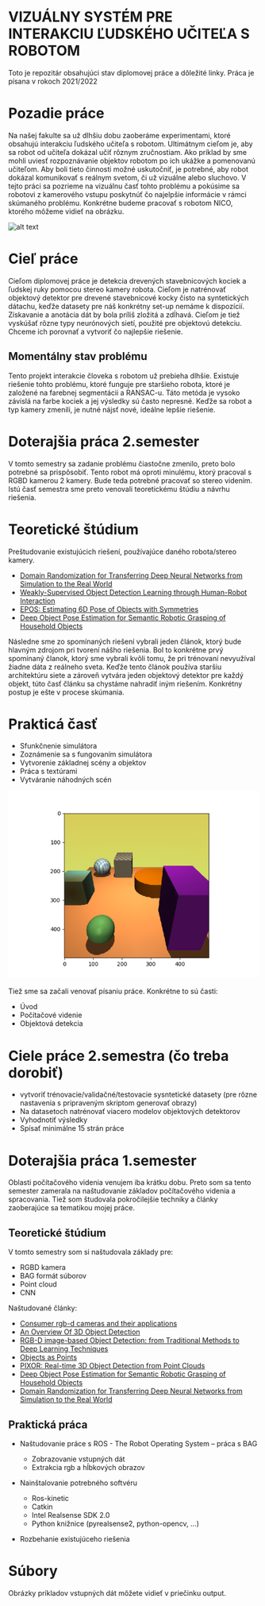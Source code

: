 # VIZUÁLNY  SYSTÉM PRE INTERAKCIU  ĽUDSKÉHO  UČITEĽA S ROBOTOM​

Toto je repozitár obsahujúci stav diplomovej práce a dôležité linky. Práca je písana v rokoch 2021/2022

# Pozadie práce
Na našej fakulte sa už dlhšiu dobu zaoberáme experimentami, ktoré obsahujú interakciu ľudského učiteľa s robotom. Ultimátnym cieľom je, aby sa robot od učiteľa dokázal učiť rôznym zručnostiam. Ako príklad by sme mohli uviesť rozpoznávanie objektov robotom po ich ukážke a pomenovanú učiteľom. Aby boli tieto činnosti možné uskutočniť, je potrebné, aby robot dokázal komunikovať s reálnym svetom, či už vizuálne alebo sluchovo. V tejto práci sa pozrieme na vizuálnu časť tohto problému a pokúsime sa robotovi z kamerového vstupu poskytnúť čo najelpšie informácie v rámci skúmaného problému. Konkrétne budeme pracovať s robotom NICO, ktorého môžeme vidieť na obrázku.

![alt text](https://www.researchgate.net/profile/Nicolas-Navarro-Guerrero/publication/319314363/figure/fig1/AS:547187290329088@1507471024143/Neuro-Inspired-Companion-Robot-NICO.png)

# Cieľ práce
Cieľom diplomovej práce je detekcia drevených stavebnicových kociek a ľudskej ruky pomocou stereo kamery robota. Cieľom je natrénovať objektový detektor pre drevené stavebnicové kocky čisto na syntetických dátachu, keďže datasety pre náš konkrétny set-up nemáme k dispozícií. Získavanie a anotácia dát by bola príliš zložitá a zdĺhavá. Cieľom je tiež vyskúšať rôzne typy neurónových sietí, použité pre objektovú detekciu. Chceme ich porovnať a vytvoriť čo najlepšie riešenie.

## Momentálny stav problému
Tento projekt interakcie človeka s robotom už prebieha dlhšie. Existuje riešenie tohto problému, ktoré funguje pre staršieho robota, ktoré je založené na farebnej segmentácii a RANSAC-u. Táto metóda je vysoko závislá na farbe kociek a jej výsledky sú často nepresné. Keďže sa robot a typ kamery zmenili, je nutné nájsť nové, ideálne lepšie riešenie.

# Doterajšia práca 2.semester

V tomto semestry sa zadanie problému čiastočne zmenilo, preto bolo potrebné sa prispôsobiť. Tento robot má oproti minulému, ktorý pracoval s RGBD kamerou 2 kamery. Bude teda potrebné pracovať so stereo videním. Istú časť semestra sme preto venovali teoretickému štúdiu a návrhu riešenia.

# Teoretické štúdium
Preštudovanie existujúcich riešení, používajúce daného robota/stereo kamery.
* [Domain Randomization for Transferring Deep Neural Networks from Simulation to the Real World​](https://arxiv.org/abs/1703.06907)
* [Weakly-Supervised Object Detection Learning through Human-Robot Interaction](https://ieeexplore.ieee.org/document/9555781)
* [EPOS: Estimating 6D Pose of Objects with Symmetries](http://cmp.felk.cvut.cz/epos/)
* [Deep Object Pose Estimation for Semantic Robotic Grasping of Household Objects](https://arxiv.org/abs/1809.10790)

Následne sme zo spomínaných riešení vybrali jeden článok, ktorý bude hlavným zdrojom pri tvorení nášho riešenia. Bol to konkrétne prvý spomínaný članok, ktorý sme vybrali kvôli tomu, že pri trénovaní nevyužíval žiadne dáta z reálneho sveta. Keďže tento článok používa staršiu architektúru siete a zároveň vytvára jeden objektový detektor pre každý objekt, túto časť článku sa chystáme nahradiť iným riešením. Konkrétny postup je ešte v procese skúmania.

# Prakticá časť
* Sfunkčnenie simulátora
* Zoznámenie sa s fungovaním simulátora
* Vytvorenie základnej scény a objektov
* Práca s textúrami
* Vytváranie náhodných scén

![alt_text](https://github.com/15ajka/diplomova_praca/blob/main/rendering_sources/dataset_images/scene_59.png)

Tiež sme sa začali venovať písaniu práce. Konkrétne to sú časti:
* Úvod
* Počítačové videnie
* Objektová detekcia

# Ciele práce 2.semestra (čo treba dorobiť)
* vytvoriť trénovacie/validačné/testovacie sysntetické datasety (pre rôzne nastavenia s pripraveným skriptom generovať obrazy)
* Na datasetoch natrénovať viacero modelov objektových detektorov
* Vyhodnotiť výsledky
* Spísať minimálne 15 strán práce 

# Doterajšia práca 1.semester

Oblasti počítačového videnia venujem iba krátku dobu. Preto som sa tento semester zamerala na naštudovanie základov počítačového videnia a spracovania. Tiež som študovala pokročilejšie techniky a články zaoberajúce sa tematikou mojej práce. 

## Teoretické štúdium
V tomto semestry som si naštudovala základy pre:
* RGBD kamera​
* BAG formát  súborov​
* Point cloud​
* CNN

Naštudované články:
* [Consumer rgb-d cameras and their applications​](http://alumni.cs.ucr.edu/~klitomis/files/RGBD-intro.pdf)
* [An Overview Of 3D Object Detection​](https://arxiv.org/abs/2010.15614)
* [RGB-D image-based Object Detection: from Traditional Methods to Deep Learning Techniques](https://arxiv.org/abs/1907.09236)
* [Objects as Points](https://arxiv.org/abs/1904.07850)
* [PIXOR: Real-time 3D Object Detection from Point Clouds​](https://arxiv.org/abs/1902.06326)
* [Deep Object Pose Estimation for Semantic Robotic Grasping of Household Objects](https://arxiv.org/abs/1809.10790)
* [Domain Randomization for Transferring Deep Neural Networks from Simulation to the Real World​](https://arxiv.org/abs/1703.06907)

## Praktická práca
- Naštudovanie  práce s ROS - The Robot Operating System – práca s BAG​
  -   Zobrazovanie  vstupných  dát​
  -   Extrakcia  rgb a hĺbkových  obrazov​
    
-   Nainštalovanie  potrebného  softvéru​
    -   Ros-kinetic​
    -   Catkin​
    -   Intel Realsense SDK 2.0​
    -   Python knižnice (pyrealsense2, python-opencv, ...)​
    
-   Rozbehanie  existujúceho  riešenia​

# Súbory
Obrázky príkladov vstupných dát môžete vidieť v priečinku output.
